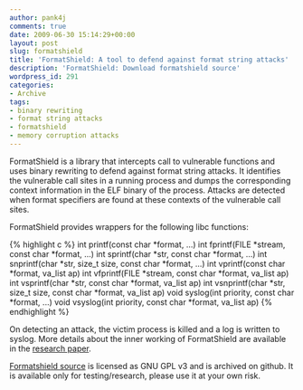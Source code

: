 ```yaml
---
author: pank4j
comments: true
date: 2009-06-30 15:14:29+00:00
layout: post
slug: formatshield
title: 'FormatShield: A tool to defend against format string attacks'
description: 'FormatShield: Download formatshield source'
wordpress_id: 291
categories:
- Archive
tags:
- binary rewriting
- format string attacks
- formatshield
- memory corruption attacks
---
```


FormatShield is a library that intercepts call to vulnerable functions and uses binary rewriting to defend against format string attacks. It identifies the vulnerable call sites in a running process and dumps the corresponding context information in the ELF binary of the process. Attacks are detected when format specifiers are found at these contexts of the vulnerable call sites.

FormatShield provides wrappers for the following libc functions:

{% highlight c %}
int printf(const char *format, ...)
int fprintf(FILE *stream, const char *format, ...)
int sprintf(char *str, const char *format, ...)
int snprintf(char *str, size_t size, const char *format, ...)
int vprintf(const char *format, va_list ap)
int vfprintf(FILE *stream, const char *format, va_list ap)
int vsprintf(char *str, const char *format, va_list ap)
int vsnprintf(char *str, size_t size, const char *format, va_list ap)
void syslog(int priority, const char *format, ...)
void vsyslog(int priority, const char *format, va_list ap)
{% endhighlight %}

On detecting an attack, the victim process is killed and a log is written to syslog. More details about the inner working of FormatShield are available in the [research paper](/public/files/formatshield-acisp08.pdf).

[Formatshield source](https://github.com/pank4j/formatshield) is licensed as GNU GPL v3 and is archived on github. It is available only for testing/research, please use it at your own risk.
